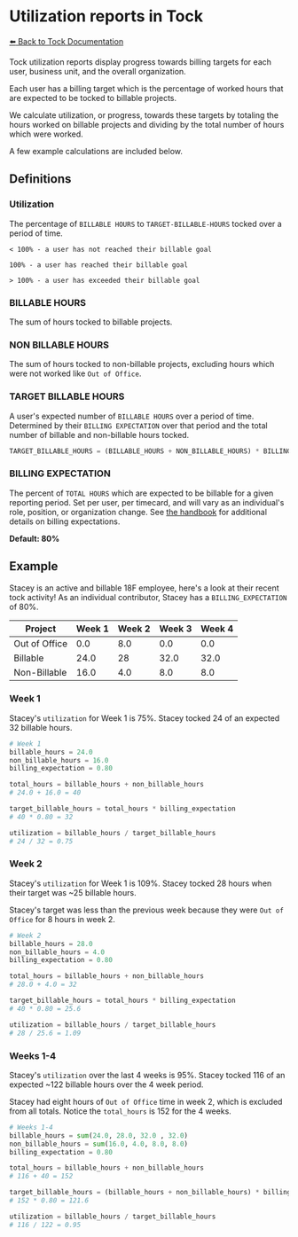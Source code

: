 # Utilization reports in Tock

[:arrow_left: Back to Tock Documentation](../docs)


Tock utilization reports display progress towards billing targets
for each user, business unit, and the overall organization.

Each user has a billing target which is the percentage of worked hours that are expected to be tocked to billable projects.

We calculate utilization, or progress, towards these targets by totaling the hours worked on billable projects and dividing by the total number of hours which were worked.

A few example calculations are included below.

## Definitions

### Utilization
The percentage of `BILLABLE HOURS` to `TARGET-BILLABLE-HOURS` tocked over a period of time.

    < 100% - a user has not reached their billable goal

    100% - a user has reached their billable goal

    > 100% - a user has exceeded their billable goal

### BILLABLE HOURS
The sum of hours tocked to billable projects.

### NON BILLABLE HOURS
The sum of hours tocked to non-billable projects, excluding hours which were not worked like `Out of Office`.

### TARGET BILLABLE HOURS
A user's expected number of `BILLABLE HOURS` over a period of time. Determined by their `BILLING EXPECTATION` over that period and the total number of billable and non-billable hours tocked.

```python
TARGET_BILLABLE_HOURS = (BILLABLE_HOURS + NON_BILLABLE_HOURS) * BILLING_EXPECTATION
```

### BILLING EXPECTATION

The percent of `TOTAL HOURS` which are expected to be billable for a given reporting period. Set per user, per timecard, and will vary as an individual's role, position, or organization change. See [the handbook](https://handbook.tts.gsa.gov/tock/#weekly-billable-hour-expectations) for additional details on billing expectations.


**Default: 80%**

## Example

Stacey is an active and billable 18F employee, here's a look at their recent tock activity! As an individual contributor, Stacey has a `BILLING_EXPECTATION` of 80%.

Project | Week 1 | Week 2 | Week 3 | Week 4
--------|--------|--------|--------|--------
Out of Office| 0.0 | 8.0 | 0.0 | 0.0
Billable | 24.0 | 28 | 32.0 | 32.0
Non-Billable | 16.0 | 4.0 | 8.0 | 8.0

### Week 1
Stacey's `utilization` for Week 1 is 75%.
Stacey tocked 24 of an expected 32 billable hours.

```python
# Week 1
billable_hours = 24.0
non_billable_hours = 16.0
billing_expectation = 0.80

total_hours = billable_hours + non_billable_hours
# 24.0 + 16.0 = 40

target_billable_hours = total_hours * billing_expectation
# 40 * 0.80 = 32

utilization = billable_hours / target_billable_hours
# 24 / 32 = 0.75
```

### Week 2
Stacey's `utilization` for Week 1 is 109%.
Stacey tocked 28 hours when their target was ~25 billable hours.

Stacey's target was less than the previous week because they were `Out of Office` for 8 hours in week 2.

```python
# Week 2
billable_hours = 28.0
non_billable_hours = 4.0
billing_expectation = 0.80

total_hours = billable_hours + non_billable_hours
# 28.0 + 4.0 = 32

target_billable_hours = total_hours * billing_expectation
# 40 * 0.80 = 25.6

utilization = billable_hours / target_billable_hours
# 28 / 25.6 = 1.09
```

### Weeks 1-4
Stacey's `utilization` over the last 4 weeks is 95%. Stacey tocked 116 of an expected ~122 billable hours over the 4 week period.

Stacey had eight hours of `Out of Office` time in week 2, which is excluded from all totals. Notice the `total_hours` is 152 for the 4 weeks.

```python
# Weeks 1-4
billable_hours = sum(24.0, 28.0, 32.0 , 32.0)
non_billable_hours = sum(16.0, 4.0, 8.0, 8.0)
billing_expectation = 0.80

total_hours = billable_hours + non_billable_hours
# 116 + 40 = 152

target_billable_hours = (billable_hours + non_billable_hours) * billing_expectation
# 152 * 0.80 = 121.6

utilization = billable_hours / target_billable_hours
# 116 / 122 = 0.95
```
